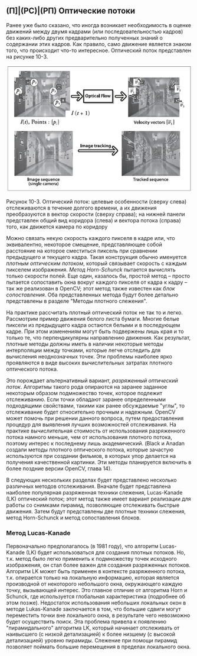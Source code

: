 ## (П]|(РС)|(РП) Оптические потоки

Ранее уже было сказано, что иногда возникает необходимость в оценке движений между двумя кадрами (или последовательностью кадров) без каких-либо других предварительно полученных знаний о содержании этих кадров. Как правило, само движение является знаком того, что происходит что-то интересное. Оптический поток представлен на рисунке 10-3.

![Рисунок 10-3 не найден](Images/Pic_10_3.jpg)

Рисунок 10-3. Оптический поток: целевые особенности (сверху слева) отслеживаются в течение долгого времени, а их движения преобразуются в вектор скорости (сверху справа); на нижней панели представлен общий вид коридора (слева) и вектора потока (справа) того, как движется камера по коридору

Можно связать некую скорость каждого пикселя в кадре или, что эквивалентно, некоторое смещение, представляющее собой расстояние на которое сместиться пиксель при сравнении предыдущего и текущего кадра. Такая конструкция обычно именуется *плотным оптическим потоком*, который связывает скорость с каждым пикселем изображения. *Метод Horn-Schunck* пытается вычислять только скорости полей. Еще один, казалось бы, простой метод – просто пытается сопоставить окна вокруг каждого пикселя от кадра к кадру –  так же реализован в OpenCV; этот метод также известен как *блок сопоставления*. Оба представленных метода будут более детально представлены в разделе "Методы плотного слежения".

На практике рассчитать плотный оптический поток не так то и легко. Рассмотрим пример движения белого листа бумаги. Многие белые пиксели из предыдущего кадра остаются белыми и в последующем кадре. При этом изменениям могут быть подвержены лишь края и то только те, что перпендикулярны направлению движения. Как результат, плотные методы должны иметь в наличии некоторые методы интерполяции между точками, которые легче отследить для вычисления неоднозначных точек. Эти проблемы наиболее ярко проявляются в виде высоких вычислительных затратах плотного оптического потока.

Это порождает альтернативный вариант, *разряженный оптический поток*. Алгоритмы такого рода опираются на заранее заданное некоторым образом подмножество точек, которое подлежит отслеживанию. Если точки обладают заранее определенными подходящими свойствами, такими как ранее обсуждаемые "углы", то отслеживание будет относительно прочным и надежным. OpenCV может помочь при решении данного вопроса, путем предоставления процедур для выявления лучших возможностей отслеживания. На практике вычислительная стоимость от использования разряженного потока намного меньше, чем от использования плотного потока, поэтому интерес к последнему лишь академический. (Black и Anadan создали методы плотного оптического потока, которые зачастую используются при создании фильмов, в которых упор делается на получения качественной картинки. Эти методы планируется включить в более поздние версии OpenCV, глава 14).

В следующих нескольких разделах будет представлено несколько различных методов отслеживания. Вначале будет представлена наиболее популярная разряженная техники слежения, Lucas-Kanade (LK) оптический поток; этот метод также имеет вариант реализации для работы со снимками пирамид, позволяющие отслеживать быстрые движения. Затем будут представлены две плотные техники слежения, метод Horn-Schunck и метод сопоставления блоков.

### Метод Lucas-Kanade

Первоначально предполагалось (в 1981 году), что алгоритм Lucas-Kanade (LK) будет использоваться для создания плотных потоков. Но, т.к. метод было легко применить к подмножеству точек исходного изображения, он стал более важен для создания  разряженных потоков. Алгоритм LK может быть применен в контексте разряженного потока, т.к. опирается только на локальную информацию, которая является производной от некоторого небольшого окна, окружающего каждую точку, вызывающей интерес. Это главное отличие от алгоритма Horn и Schunck, где используется глобальная характеристика (подробнее об этом позже). Недостаток использования небольших локальных окон в методе Lukas-Kanade заключается в том, что большие сдвиги могут переместить точки вне локального окна, в результате чего невозможно будет осуществить поиск. Эта проблема привела к появлению "пирамидального" алгоритма LK, который начинает отслеживать от наивысшего (с низкой детализацией) к более низшему (с высокой детализацией) уровню пирамиды. Слежение при помощи пирамид позволяет поймать большие перемещения в пределах локального окна. 
